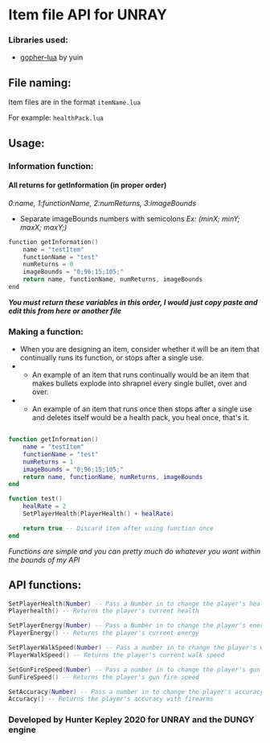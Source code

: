 # Item file API for UNRAY

### Libraries used:

- [gopher-lua](https://github.com/yuin/gopher-lua) by yuin

## File naming:

Item files are in the format `itemName.lua`

For example: `healthPack.lua`

## Usage:

### Information function:

#### All returns for getInformation (in proper order)

*0:name, 1:functionName, 2:numReturns, 3:imageBounds*

- Separate imageBounds numbers with semicolons *Ex: (minX; minY; maxX; maxY;)*

```go
function getInformation()
    name = "testItem"
    functionName = "test"
    numReturns = 0
    imageBounds = "0;96;15;105;"
    return name, functionName, numReturns, imageBounds
end
```

***You must return these variables in this order, I would just copy paste and edit this from here 
or another file***

### Making a function:

- When you are designing an item, consider whether it will be an item that continually 
runs its function, or stops after a single use.
- - An example of an item that runs continually would be an item that makes bullets explode 
into shrapnel every single bullet, over and over.
- - An example of an item that runs once then stops after a single use and deletes itself would 
be a health pack, you heal once, that's it.

```lua

function getInformation()
    name = "testItem"
    functionName = "test"
    numReturns = 1
    imageBounds = "0;96;15;105;"
    return name, functionName, numReturns, imageBounds
end

function test() 
    healRate = 2
    SetPlayerHealth(PlayerHealth() + healRate)

    return true -- Discard item after using function once
end
```

*Functions are simple and you can pretty much do whatever you want within the bounds of my API*

## API functions:

```lua
SetPlayerHealth(Number) -- Pass a Number in to change the player's health
Playerhealth() -- Returns the player's current health

SetPlayerEnergy(Number) -- Pass a Number in to change the player's energy
PlayerEnergy() -- Returns the player's current energy

SetPlayerWalkSpeed(Number) -- Pass a number in to change the player's walk speed
PlayerWalkSpeed() -- Returns the player's current walk speed

SetGunFireSpeed(Number) -- Pass a number in to change the player's gun fire speed
GunFireSpeed() -- Returns the player's gun fire speed

SetAccuracy(Number) -- Pass a number in to change the player's accuracy with firearms
Accuracy() -- Returns the player's accuracy with firearms
```



### Developed by Hunter Kepley 2020 for UNRAY and the DUNGY engine
